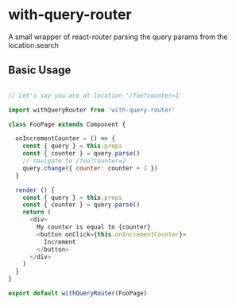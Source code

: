 # with-query-router

A small wrapper of react-router parsing the query params from the location.search

## Basic Usage
```javascript

// Let's say you are at location '/foo?counter=1'

import withQueryRouter from 'with-query-router'

class FooPage extends Component {

  onIncrementCounter = () => {
    const { query } = this.props
    const { counter } = query.parse()
    // navigate to /foo?counter=2
    query.change({ counter: counter + 1 })
  }

  render () {
    const { query } = this.props
    const { counter } = query.parse()
    return (
      <div>
        My counter is equal to {counter}
        <button onClick={this.onIncrementCounter}>
          Increment
        </button>
      </div>
    )
  }
}

export default withQueryRouter(FooPage)
```
